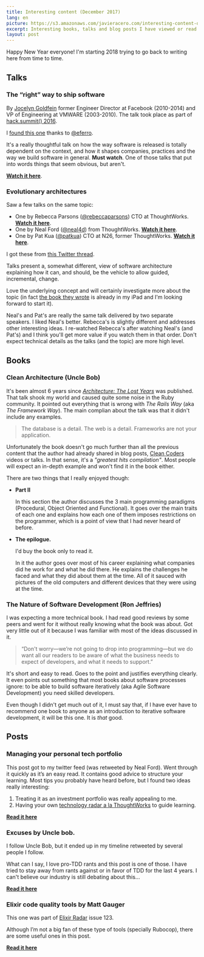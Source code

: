 ```yaml
---
title: Interesting content (December 2017)
lang: en
picture: https://s3.amazonaws.com/javieracero.com/interesting-content-december-2017.jpg
excerpt: Interesting books, talks and blog posts I have viewed or read during December 2017 and that I consider worth sharing for one reason or another.
layout: post
---
```


Happy New Year everyone! I'm starting 2018 trying to go back to writing here from time to time.

## Talks

### The “right” way to ship software

By [Jocelyn Goldfein](https://www.linkedin.com/in/jgoldfein/) former Engineer Director at Facebook (2010-2014) and  VP of Engineering at VMWARE (2003-2010). The talk took place as part of [hack.summit() 2016](https://hacksummit.org/).

I [found this one](http://www.eferro.net/2017/12/it-depends-jocelyn-goldfin-model-for.html) thanks to [@eferro](https://twitter.com/eferro).

It's a really thoughtful talk on how the way software is released is totally dependent on the context, and how it shapes companies, practices and the way we build software in general. **Must watch**. One of those talks that put into words things that seem obvious, but aren't.

[**Watch it here**](https://www.youtube.com/watch?v=VmYvJ3kDIWE).


### Evolutionary architectures

Saw a few talks on the same topic:

- One by Rebecca Parsons ([@rebeccaparsons](https://twitter.com/rebeccaparsons)) CTO at ThoughtWorks. [**Watch it here**](https://www.youtube.com/watch?v=OU_NKGEVsy8).
- One by Neal Ford ([@neal4d](https://twitter.com/neal4d)) from ThoughtWorks.  [**Watch it here**](https://www.youtube.com/watch?v=CglSFhwbI3s).
- One by Pat Kua ([@patkua](https://twitter.com/patkua)) CTO at N26, former ThoughtWorks.  [**Watch it here**](https://www.youtube.com/watch?v=7e6Ww8b2hzQ).

I got these from [this Twitter thread](https://twitter.com/GermanDZ/status/939258688048648193).

Talks present a, somewhat different, view of software architecture explaining how it can, and should, be the vehicle to allow guided, incremental, change.

Love the underlying concept and will certainly investigate more about the topic (in fact [the book they wrote](http://shop.oreilly.com/product/0636920080237) is already in my iPad and I'm looking forward to start it).

Neal's and Pat's are really the same talk delivered by two separate speakers. I liked Neal's better. Rebecca's is slightly different and addresses other interesting ideas. I re-watched Rebecca's after watching Neal's (and Pat's) and I think you'll get more value if you watch them in that order. Don't expect technical details as the talks (and the topic) are more high level.


## Books

### Clean Architecture (Uncle Bob)

It's been almost 6 years since [_Architecture: The Lost Years_](https://www.youtube.com/watch?v=WpkDN78P884) was published. That talk shook my world and caused quite some noise in the Ruby community. It pointed out everything that is wrong with _The Rails Way_ (aka _The Framework Way_). The main complian about the talk was that it didn't include any examples.

> The database is a detail.
> The web is a detail.
> Frameworks are not your application.

Unfortunately the book doesn't go much further than all the previous content that the author had already shared in blog posts, [Clean Coders](https://cleancoders.com/) videos or talks. In that sense, it's a _"greatest hits compilation"_. Most people will expect an in-depth example and won't find it in the book either.

There are two things that I really enjoyed though:

- **Part II**

  In this section the author discusses the 3 main programming paradigms (Procedural, Object Oriented and Functional). It goes over the main traits of each one and explains how each one of them imposes restrictions on the programmer, which is a point of view that I had never heard of before.

- **The epilogue.**

  I'd buy the book only to read it.

  In it the author goes over most of his career explaining what companies did he work for and what he did there. He explains the challenges he faced and what they did about them at the time. All of it sauced with pictures of the old computers and different devices that they were using at the time.


### The Nature of Software Development (Ron Jeffries)

I was expecting a more technical book. I had read good reviews by some peers and went for it without really knowing what the book was about. Got very little out of it because I was familiar with most of the ideas discussed in it.

> “Don't worry—we’re not going to drop into programming—but we do want all our readers to be aware of what the business needs to expect of developers, and what it needs to support.”

It's short and easy to read. Goes to the point and justifies everything clearly. It even points out something that most books about software processes ignore: to be able to build software iteratively (aka Agile Software Development) you need skilled developers.

Even though I didn't get much out of it, I must say that, if I have ever have to recommend one book to anyone as an introduction to iterative software development, it will be this one. It is _that_ good.


## Posts

### Managing your personal tech portfolio

This post got to my twitter feed (was retweeted by Neal Ford). Went through it quickly as it’s an easy read. It contains good advice to structure your learning. Most tips you probably have heard before, but I found two ideas really interesting:
1. Treating it as an investment portfolio was really appealing to me.
2. Having your own [technology radar a la ThoughtWorks](https://www.thoughtworks.com/radar) to guide learning.

[**Read it here**](https://crswlls.wordpress.com/2017/12/11/managing-your-personal-tech-portfolio/)


### Excuses by Uncle bob.

I follow Uncle Bob, but it ended up in my timeline retweeted by several people I follow.

What can I say, I love pro-TDD rants and this post is one of those. I have tried to stay away from rants against or in favor of TDD for the last 4 years. I can't believe our industry is still debating about this...

[**Read it here**](http://blog.cleancoder.com/uncle-bob/2017/12/18/Excuses.html)


### Elixir code quality tools by Matt Gauger

This one was part of [Elixir Radar](http://plataformatec.com.br/elixir-radar/) issue 123.

Although I’m not a big fan of these type of tools (specially Rubocop), there are some useful ones in this post.

[**Read it here**](http://blog.mattgauger.com/2017/11/21/elixir-code-quality-tools)
